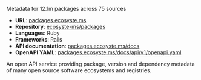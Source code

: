 ---
---

Metadata for 12.1m packages across 75 sources

* **URL**: [packages.ecosyste.ms](https://packages.ecosyste.ms)
* **Repository**: [ecosyste-ms/packages](https://github.com/ecosyste-ms/packages)
* **Languages**: Ruby
* **Frameworks**: Rails
* **API documentation**: [packages.ecosyste.ms/docs](https://packages.ecosyste.ms/docs/index.html)
* **OpenAPI YAML**: [packages.ecosyste.ms/docs/api/v1/openapi.yaml](https://packages.ecosyste.ms/docs/api/v1/openapi.yaml)

An open API service providing package, version and dependency metadata of many open source software ecosystems and registries.
